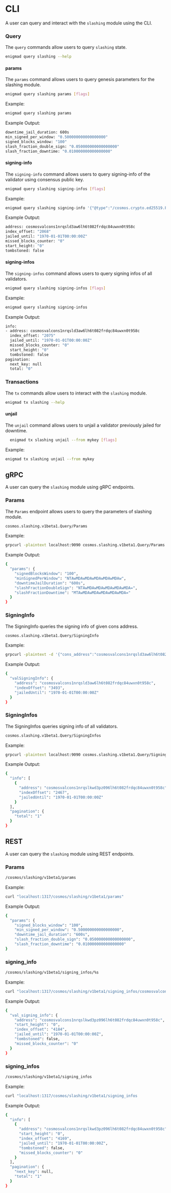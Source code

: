 # CLI

A user can query and interact with the `slashing` module using the CLI.

### Query

The `query` commands allow users to query `slashing` state.

```bash
enigmad query slashing --help
```

#### params

The `params` command allows users to query genesis parameters for the slashing module.

```bash
enigmad query slashing params [flags]
```

Example:

```bash
enigmad query slashing params
```

Example Output:

```bash
downtime_jail_duration: 600s
min_signed_per_window: "0.500000000000000000"
signed_blocks_window: "100"
slash_fraction_double_sign: "0.050000000000000000"
slash_fraction_downtime: "0.010000000000000000"
```

#### signing-info

The `signing-info` command allows users to query signing-info of the validator using consensus public key.

```bash
enigmad query slashing signing-infos [flags]
```

Example:

```bash
enigmad query slashing signing-info '{"@type":"/cosmos.crypto.ed25519.PubKey","key":"Auxs3865HpB/EfssYOzfqNhEJjzys6jD5B6tPgC8="}'

```

Example Output:

```bash
address: cosmosvalcons1nrqsld3aw6lh6t082frdqc84uwxn0t958c
index_offset: "2068"
jailed_until: "1970-01-01T00:00:00Z"
missed_blocks_counter: "0"
start_height: "0"
tombstoned: false
```

#### signing-infos

The `signing-infos` command allows users to query signing infos of all validators.

```bash
enigmad query slashing signing-infos [flags]
```

Example:

```bash
enigmad query slashing signing-infos
```

Example Output:

```bash
info:
- address: cosmosvalcons1nrqsld3aw6lh6t082frdqc84uwxn0t958c
  index_offset: "2075"
  jailed_until: "1970-01-01T00:00:00Z"
  missed_blocks_counter: "0"
  start_height: "0"
  tombstoned: false
pagination:
  next_key: null
  total: "0"
```

### Transactions

The `tx` commands allow users to interact with the `slashing` module.

```bash
enigmad tx slashing --help
```

#### unjail

The `unjail` command allows users to unjail a validator previously jailed for downtime.

```bash
  enigmad tx slashing unjail --from mykey [flags]
```

Example:

```bash
enigmad tx slashing unjail --from mykey
```

## gRPC

A user can query the `slashing` module using gRPC endpoints.

### Params

The `Params` endpoint allows users to query the parameters of slashing module.

```bash
cosmos.slashing.v1beta1.Query/Params
```

Example:

```bash
grpcurl -plaintext localhost:9090 cosmos.slashing.v1beta1.Query/Params
```

Example Output:

```bash
{
  "params": {
    "signedBlocksWindow": "100",
    "minSignedPerWindow": "NTAwMDAwMDAwMDAwMDAwMDAw",
    "downtimeJailDuration": "600s",
    "slashFractionDoubleSign": "NTAwMDAwMDAwMDAwMDAwMDA=",
    "slashFractionDowntime": "MTAwMDAwMDAwMDAwMDAwMDA="
  }
}
```

### SigningInfo

The SigningInfo queries the signing info of given cons address.

```bash
cosmos.slashing.v1beta1.Query/SigningInfo
```

Example:

```bash
grpcurl -plaintext -d '{"cons_address":"cosmosvalcons1nrqsld3aw6lh6t082frdqc84uwxn0t958c"}' localhost:9090 cosmos.slashing.v1beta1.Query/SigningInfo
```

Example Output:

```bash
{
  "valSigningInfo": {
    "address": "cosmosvalcons1nrqsld3aw6lh6t082frdqc84uwxn0t958c",
    "indexOffset": "3493",
    "jailedUntil": "1970-01-01T00:00:00Z"
  }
}
```

### SigningInfos

The SigningInfos queries signing info of all validators.

```bash
cosmos.slashing.v1beta1.Query/SigningInfos
```

Example:

```bash
grpcurl -plaintext localhost:9090 cosmos.slashing.v1beta1.Query/SigningInfos
```

Example Output:

```bash
{
  "info": [
    {
      "address": "cosmosvalcons1nrqslkwd3pz096lh6t082frdqc84uwxn0t958c",
      "indexOffset": "2467",
      "jailedUntil": "1970-01-01T00:00:00Z"
    }
  ],
  "pagination": {
    "total": "1"
  }
}
```

## REST

A user can query the `slashing` module using REST endpoints.

### Params

```bash
/cosmos/slashing/v1beta1/params
```

Example:

```bash
curl "localhost:1317/cosmos/slashing/v1beta1/params"
```

Example Output:

```bash
{
  "params": {
    "signed_blocks_window": "100",
    "min_signed_per_window": "0.500000000000000000",
    "downtime_jail_duration": "600s",
    "slash_fraction_double_sign": "0.050000000000000000",
    "slash_fraction_downtime": "0.010000000000000000"
}
```

### signing_info

```bash
/cosmos/slashing/v1beta1/signing_infos/%s
```

Example:

```bash
curl "localhost:1317/cosmos/slashing/v1beta1/signing_infos/cosmosvalcons1nrqslkwd3pz096lh6t082frdqc84uwxn0t958c"
```

Example Output:

```bash
{
  "val_signing_info": {
    "address": "cosmosvalcons1nrqslkwd3pz096lh6t082frdqc84uwxn0t958c",
    "start_height": "0",
    "index_offset": "4184",
    "jailed_until": "1970-01-01T00:00:00Z",
    "tombstoned": false,
    "missed_blocks_counter": "0"
  }
}
```

### signing_infos

```bash
/cosmos/slashing/v1beta1/signing_infos
```

Example:

```bash
curl "localhost:1317/cosmos/slashing/v1beta1/signing_infos
```

Example Output:

```bash
{
  "info": [
    {
      "address": "cosmosvalcons1nrqslkwd3pz096lh6t082frdqc84uwxn0t958c",
      "start_height": "0",
      "index_offset": "4169",
      "jailed_until": "1970-01-01T00:00:00Z",
      "tombstoned": false,
      "missed_blocks_counter": "0"
    }
  ],
  "pagination": {
    "next_key": null,
    "total": "1"
  }
}
```

